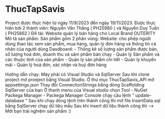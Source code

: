 # ThucTapSavis
Project được thực hiện từ ngày 11/9/2023 đến ngày 19/11/2023.
Được thực hiện bởi 2 thành viên: Nguyễn Văn Thắng ( PH25980 ) và Nguyễn Duy Tuấn ( PH25862 )
Đề tài: Website quản lý bán hàng cho Local Brand OUTERITY
Mô tả sản phẩm: 
Sản phẩm gồm 2 phân vùng: 
Website: cho phép người dùng thao tác xem sản phẩm, mua hàng, quản lý đơn hàng và thông tin cá nhân của người dùng 
Dasdboard: - Thống kê số lượng sản phẩm được bán, số lượng hoá đơn, doanh thu và sảm phẩm bán chạy
           - Quản lý Sản phẩm và các thuộc tính của sản phẩm
           - Quản lý sản phẩm chi tiết
           - Quản lý khuyến mãi 
           - Quản lý hoá đơn, xác nhận và huỷ đơn hàng

Hướng dẫn chạy: 
  Máy phải có Visual Studio và SqlServer
  Sau khi clone project mở proeject bằng Visual Studio. Ở thư mục ThucTapSavis_API mở appsettings.json 
Thay đổi ConnectionStrings bằng dòng Scaffolding SqlServer của bạn
Ở thanh menu của Visual studio chọn Tool - NuGet Packega Manager - Packega Manager Console chạy câu lệnh " update-database "
Sau khi chạy dòng lệnh trên thành công thì mở file InsertData.sql bằng SqlServer chạy dữ liệu mẫu
Sau khi insert dữ liệu thành công thì --> Mời bạn trải nghiệm sản phẩm :)


           
